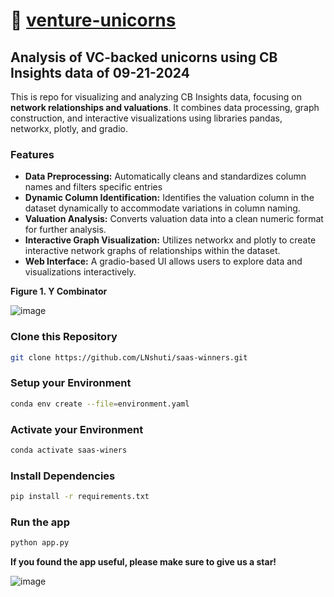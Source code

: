 # :unicorn: [venture-unicorns](https://leoncensh-networkx-saas.hf.space/) 

## Analysis of VC-backed unicorns using CB Insights data of 09-21-2024
This is repo for visualizing and analyzing CB Insights data, focusing on **network relationships and valuations**. It combines data processing, graph construction, and interactive visualizations using libraries pandas, networkx, plotly, and gradio.

### Features
- **Data Preprocessing:** Automatically cleans and standardizes column names and filters specific entries 
- **Dynamic Column Identification:** Identifies the valuation column in the dataset dynamically to accommodate variations in column naming.
- **Valuation Analysis:** Converts valuation data into a clean numeric format for further analysis.
- **Interactive Graph Visualization:** Utilizes networkx and plotly to create interactive network graphs of relationships within the dataset.
- **Web Interface:** A gradio-based UI allows users to explore data and visualizations interactively.

**Figure 1. Y Combinator** 

![image](https://github.com/user-attachments/assets/728df22f-db7d-4fda-83e1-56a04fbd02af)


### Clone this Repository

```bash
git clone https://github.com/LNshuti/saas-winners.git
```

### Setup your Environment
```bash
conda env create --file=environment.yaml
```

### Activate your Environment
```bash
conda activate saas-winers
```

### Install Dependencies
```bash 
pip install -r requirements.txt
```

### Run the **app** 
```bash
python app.py
```
**If you found the app useful, please make sure to give us a star!**

![image](https://github.com/user-attachments/assets/9259c9c9-2930-4071-b9d5-780e6ffe3d40)
